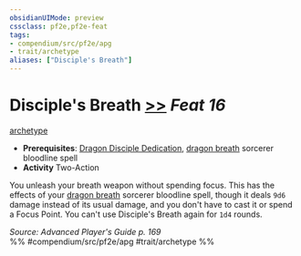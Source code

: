 ```yaml
---
obsidianUIMode: preview
cssclass: pf2e,pf2e-feat
tags:
- compendium/src/pf2e/apg
- trait/archetype
aliases: ["Disciple's Breath"]
---
```

# Disciple's Breath  [>>](/rules/core-rulebook/chapter-9-playing-the-game.md#Actions "Two-Action") *Feat 16*  
[archetype](/rules/traits/archetype.md)  

- **Prerequisites**: [Dragon Disciple Dedication](/compendium/feats/dragon-disciple-dedication-apg.md), [dragon breath](/compendium/spells/dragon-breath.md) sorcerer bloodline spell
- **Activity** Two-Action

You unleash your breath weapon without spending focus. This has the effects of your [dragon breath](/compendium/spells/dragon-breath.md) sorcerer bloodline spell, though it deals `9d6` damage instead of its usual damage, and you don't have to cast it or spend a Focus Point. You can't use Disciple's Breath again for `1d4` rounds.

*Source: Advanced Player's Guide p. 169*  
%% #compendium/src/pf2e/apg #trait/archetype %%